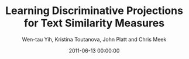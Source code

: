 ---
title: "Learning Discriminative Projections for Text Similarity Measures"
collection: publications
permalink: /publication/2011-06-13-0034
date: 2011-06-13 00:00:00
author: 'Wen-tau Yih, Kristina Toutanova, John Platt and Chris Meek'
venue: 'CoNLL-2011'
---